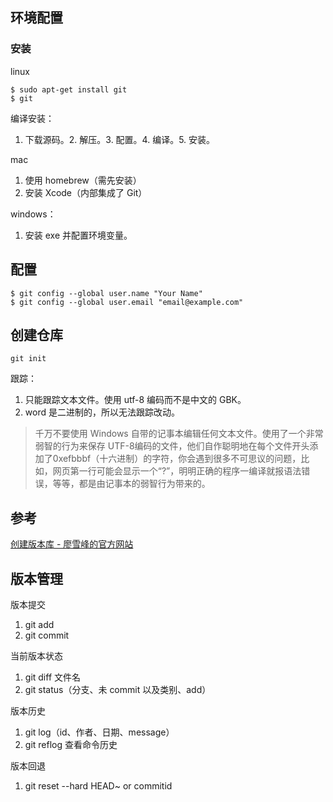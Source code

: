 ## 环境配置
### 安装
linux
```shell
$ sudo apt-get install git
$ git
```
编译安装：
1. 下载源码。2. 解压。3. 配置。4. 编译。5. 安装。

mac
1. 使用 homebrew（需先安装）
2. 安装 Xcode（内部集成了 Git）

windows：
1. 安装 exe 并配置环境变量。

## 配置
```
$ git config --global user.name "Your Name"
$ git config --global user.email "email@example.com"
```

## 创建仓库
```
git init
```

跟踪：
1. 只能跟踪文本文件。使用 utf-8 编码而不是中文的 GBK。
2. word 是二进制的，所以无法跟踪改动。
> 千万不要使用 Windows 自带的记事本编辑任何文本文件。使用了一个非常弱智的行为来保存 UTF-8编码的文件，他们自作聪明地在每个文件开头添加了0xefbbbf（十六进制）的字符，你会遇到很多不可思议的问题，比如，网页第一行可能会显示一个“?”，明明正确的程序一编译就报语法错误，等等，都是由记事本的弱智行为带来的。
## 参考
[创建版本库 - 廖雪峰的官方网站](https://www.liaoxuefeng.com/wiki/896043488029600/896827951938304)

## 版本管理
版本提交
1. git add
2. git commit

当前版本状态
1. git diff 文件名
0. git status（分支、未 commit 以及类别、add）

版本历史
1. git log（id、作者、日期、message）
2. git reflog 查看命令历史

版本回退
1. git reset --hard HEAD~ or commitid